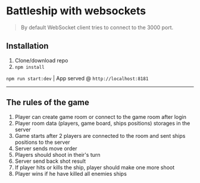 # Battleship with websockets

> By default WebSocket client tries to connect to the 3000 port.

## Installation
1. Clone/download repo
2. `npm install`

`npm run start:dev` | App served @ `http://localhost:8181`

------

## The rules of the game

1. Player can create game room or connect to the game room after login
2. Player room data (players, game board, ships positions) storages in the server
3. Game starts after 2 players are connected to the room and sent ships positions to the server
4. Server sends move order
5. Players should shoot in their's turn
6. Server send back shot result
7. If player hits or kills the ship, player should make one more shoot
8. Player wins if he have killed all enemies ships

